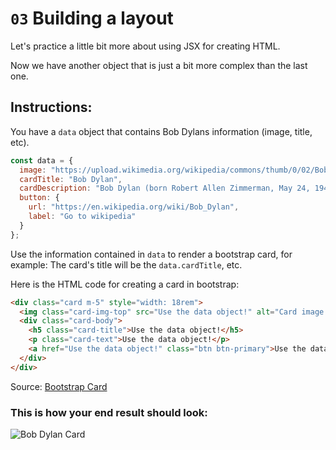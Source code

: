 
# `03` Building a layout

Let's practice a little bit more about using JSX for creating HTML.

Now we have another object that is just a bit more complex than the last one.

## Instructions:

You have a `data` object that contains Bob Dylans information (image, title, etc).

```js
const data = {
  image: "https://upload.wikimedia.org/wikipedia/commons/thumb/0/02/Bob_Dylan_-_Azkena_Rock_Festival_2010_2.jpg/800px-Bob_Dylan_-_Azkena_Rock_Festival_2010_2.jpg",
  cardTitle: "Bob Dylan",
  cardDescription: "Bob Dylan (born Robert Allen Zimmerman, May 24, 1941) is an American singer/songwriter, author, and artist who has been an influential figure in popular music and culture for more than five decades.",
  button: {
    url: "https://en.wikipedia.org/wiki/Bob_Dylan",
    label: "Go to wikipedia"
  }
};
```

Use the information contained in `data` to render a bootstrap card, for example: The card's title will be the `data.cardTitle`, etc.

Here is the HTML code for creating a card in bootstrap:

```html
<div class="card m-5" style="width: 18rem">
  <img class="card-img-top" src="Use the data object!" alt="Card image cap" />
  <div class="card-body">
    <h5 class="card-title">Use the data object!</h5>
    <p class="card-text">Use the data object!</p>
    <a href="Use the data object!" class="btn btn-primary">Use the data object!</a>
  </div>
</div>
````
Source: [Bootstrap Card](https://getbootstrap.com/docs/4.0/components/card/#example)

### This is how your end result should look:

![Bob Dylan Card](./src/image/reference-image-react.png)
